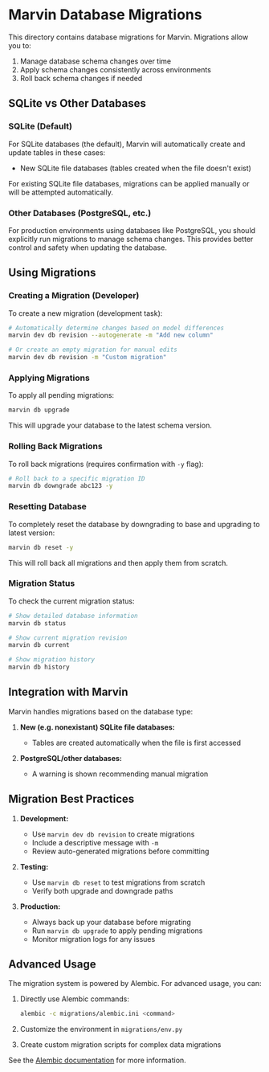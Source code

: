 # Marvin Database Migrations

This directory contains database migrations for Marvin. Migrations allow you to:

1. Manage database schema changes over time
2. Apply schema changes consistently across environments
3. Roll back schema changes if needed

## SQLite vs Other Databases

### SQLite (Default)

For SQLite databases (the default), Marvin will automatically create and update tables in these cases:
- New SQLite file databases (tables created when the file doesn't exist)

For existing SQLite file databases, migrations can be applied manually or will be attempted automatically.

### Other Databases (PostgreSQL, etc.)

For production environments using databases like PostgreSQL, you should explicitly run migrations to manage schema changes. This provides better control and safety when updating the database.

## Using Migrations

### Creating a Migration (Developer)

To create a new migration (development task):

```bash
# Automatically determine changes based on model differences
marvin dev db revision --autogenerate -m "Add new column"

# Or create an empty migration for manual edits
marvin dev db revision -m "Custom migration"
```

### Applying Migrations

To apply all pending migrations:

```bash
marvin db upgrade
```

This will upgrade your database to the latest schema version.

### Rolling Back Migrations

To roll back migrations (requires confirmation with `-y` flag):

```bash
# Roll back to a specific migration ID
marvin db downgrade abc123 -y
```

### Resetting Database

To completely reset the database by downgrading to base and upgrading to latest version:

```bash
marvin db reset -y
```

This will roll back all migrations and then apply them from scratch.

### Migration Status

To check the current migration status:

```bash
# Show detailed database information
marvin db status

# Show current migration revision
marvin db current

# Show migration history
marvin db history
```

## Integration with Marvin

Marvin handles migrations based on the database type:

1. **New (e.g. nonexistant) SQLite file databases:**
   - Tables are created automatically when the file is first accessed

2. **PostgreSQL/other databases:**
   - A warning is shown recommending manual migration

## Migration Best Practices

1. **Development:**
   - Use `marvin dev db revision` to create migrations
   - Include a descriptive message with `-m`
   - Review auto-generated migrations before committing

2. **Testing:**
   - Use `marvin db reset` to test migrations from scratch
   - Verify both upgrade and downgrade paths

3. **Production:**
   - Always back up your database before migrating
   - Run `marvin db upgrade` to apply pending migrations
   - Monitor migration logs for any issues

## Advanced Usage

The migration system is powered by Alembic. For advanced usage, you can:

1. Directly use Alembic commands:
   ```bash
   alembic -c migrations/alembic.ini <command>
   ```

2. Customize the environment in `migrations/env.py`

3. Create custom migration scripts for complex data migrations

See the [Alembic documentation](https://alembic.sqlalchemy.org/) for more information. 